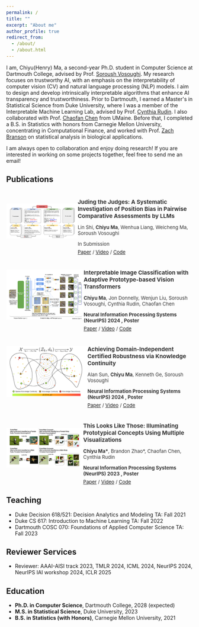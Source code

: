 ```yaml
---
permalink: /
title: ""
excerpt: "About me"
author_profile: true
redirect_from: 
  - /about/
  - /about.html
---
```


I am, Chiyu(Henry) Ma, a second-year Ph.D. student in Computer Science at Dartmouth College, advised by Prof. [Soroush Vosoughi](https://www.cs.dartmouth.edu/~soroush//). My research focuses on trustworthy AI, with an emphasis on the interpretability of computer vision (CV) and natural language processing (NLP) models. I aim to design and develop intrinsically interpretable algorithms that enhance AI transparency and trustworthiness.
Prior to Dartmouth, I earned a Master's in Statistical Science from Duke University, where I was a member of the Interpretable Machine Learning Lab, advised by Prof. [Cynthia Rudin](https://users.cs.duke.edu/~cynthia/). I also collaborated with Prof. [Chaofan Chen](https://umaine.edu/scis/people/chaofan-chen/) from UMaine. Before that, I completed a B.S. in Statistics with honors from Carnegie Mellon University, concentrating in Computational Finance, and worked with Prof. [Zach Branson](https://sites.google.com/site/zjbranson/) on statistical analysis in biological applications.

I am always open to collaboration and enjoy doing research! If you are interested in working on some projects together, feel free to send me an email!

## Publications
<div style="display: flex; align-items: center;">
    <div style="margin-right: 0px;color: #333; margin-bottom: 5px;">
        <img src="images/Judge_Judge_demo.png" alt="description" width="500"/>
    </div>
    <div>
        <h3 style="font-size: 15px;color: #333; margin-bottom: 5px;">Juding the Judges: A Systematic Investigation of Position Bias in Pairwise Comparative Assessments by LLMs</h3>
        <p style="font-size: 13px;color: #333; margin-bottom: 5px;"> Lin Shi, <b>Chiyu Ma</b>, Wenhua Liang, Weicheng Ma, Soroush Vosoughi</p> 
        <p style="font-size: 13px;color: #333; margin-bottom: 5px;"> In Submission </p>
        <a href="" style="font-size: 13px; margin-bottom: 5px;">Paper</a>
        <span style="font-size: 13px;color: #333; margin-bottom: 5px;"> / </span>
        <a href="" style="font-size: 13px;margin-bottom: 5px;">Video</a> 
        <span style="font-size: 13px;color: #333; margin-bottom: 5px;"> / </span>
        <a href="" style="font-size: 13px;margin-bottom: 5px;">Code</a>
    </div>
</div>
<br>

<div style="display: flex; align-items: center;">
    <div style="margin-right: 0px;color: #333; margin-bottom: 5px;">
        <img src="images/protoVIT_demo.png" alt="description" width="450"/>
    </div>
    <div>
        <h3 style="font-size: 15px;color: #333; margin-bottom: 5px;">Interpretable Image Classification with Adaptive Prototype-based Vision Transformers</h3>
        <p style="font-size: 13px;color: #333; margin-bottom: 5px;"><b>Chiyu Ma</b>, Jon Donnelly, Wenjun Liu, Soroush Vosoughi, Cynthia Rudin, Chaofan Chen</p> 
        <p style="font-size: 13px;color: #333; margin-bottom: 5px;"><b> Neural Information Processing Systems (NeurIPS) 2024 , Poster</b></p>
        <a href="" style="font-size: 13px; margin-bottom: 5px;">Paper</a>
        <span style="font-size: 13px;color: #333; margin-bottom: 5px;"> / </span>
        <a href="" style="font-size: 13px;margin-bottom: 5px;">Video</a> 
        <span style="font-size: 13px;color: #333; margin-bottom: 5px;"> / </span>
        <a href="" style="font-size: 13px;margin-bottom: 5px;">Code</a>
    </div>
</div>
<br>

<div style="display: flex; align-items: center;">
    <div style="margin-right: 0px;color: #333; margin-bottom: 5px;">
        <img src="images/knowledge continuity demo.png" alt="description" width="450"/>
    </div>
    <div>
        <h3 style="font-size: 15px;color: #333; margin-bottom: 5px;">Achieving Domain-Independent Certified Robustness via Knowledge Continuity </h3>
        <p style="font-size: 13px;color: #333; margin-bottom: 5px;"> Alan Sun, <b>Chiyu Ma</b>, Kenneth Ge, Soroush Vosoughi</p> 
        <p style="font-size: 13px;color: #333; margin-bottom: 5px;"><b> Neural Information Processing Systems (NeurIPS) 2024 , Poster</b></p>
        <a href="" style="font-size: 13px; margin-bottom: 5px;">Paper</a>
        <span style="font-size: 13px;color: #333; margin-bottom: 5px;"> / </span>
        <a href="" style="font-size: 13px;margin-bottom: 5px;">Video</a> 
        <span style="font-size: 13px;color: #333; margin-bottom: 5px;"> / </span>
        <a href="" style="font-size: 13px;margin-bottom: 5px;">Code</a>
    </div>
</div>
<br>

<div style="display: flex; align-items: center;">
    <div style="margin-right: 0px;color: #333; margin-bottom: 5px;">
        <img src="images/this_look_like_those_demo.png" alt="description" width="450"/>
    </div>
    <div>
        <h3 style="font-size: 15px;color: #333; margin-bottom: 5px;">This Looks Like Those: Illuminating Prototypical Concepts Using Multiple Visualizations</h3>
        <p style="font-size: 13px;color: #333; margin-bottom: 5px;"><b>Chiyu Ma*</b>, Brandon Zhao*, Chaofan Chen, Cynthia Rudin</p> 
        <p style="font-size: 13px;color: #333; margin-bottom: 5px;"><b> Neural Information Processing Systems (NeurIPS) 2023 , Poster</b></p>
        <a href="https://proceedings.neurips.cc/paper_files/paper/2023/file/7b76eea0c3683e440c3d362620f578cd-Paper-Conference.pdf" style="font-size: 13px; margin-bottom: 5px;">Paper</a>
        <span style="font-size: 13px;color: #333; margin-bottom: 5px;"> / </span>
        <a href="https://neurips.cc/virtual/2023/poster/71040" style="font-size: 13px;margin-bottom: 5px;">Video</a> 
        <span style="font-size: 13px;color: #333; margin-bottom: 5px;"> / </span>
        <a href="https://github.com/Henrymachiyu/This-looks-like-those_ProtoConcepts" style="font-size: 13px;margin-bottom: 5px;">Code</a>
    </div>
</div>

## Teaching
- Duke Decision 618/521: Decision Analytics and Modeling TA: Fall 2021
- Duke CS 617: Introduction to Machine Learning TA: Fall 2022
- Dartmouth COSC 070: Foundations of Applied Computer Science TA: Fall 2023

## Reviewer Services
- Reviewer: AAAI-AISI track 2023, TMLR 2024, ICML 2024, NeurIPS 2024, NeurIPS IAI workshop 2024, ICLR 2025

## Education
- **Ph.D. in Computer Science**, Dartmouth College, 2028 (expected)
- **M.S. in Statistical Science**, Duke University, 2023
- **B.S. in Statistics (with Honors)**, Carnegie Mellon University, 2021
